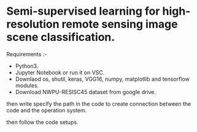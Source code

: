 # Semi-supervised learning for high-resolution remote sensing image scene classification.

 Requirements :-
 
- Python3.
- Jupyter Notebook or run it on VSC.
- Downlaod os, shutil, keras, VGG16, numpy, matplotlib and tensorflow modules.
- Download NWPU-RESISC45 dataset from google drive.


 then write  specify the path in the code to create connection between the code 
 and the operation system.
 
 then follow the code setups.







